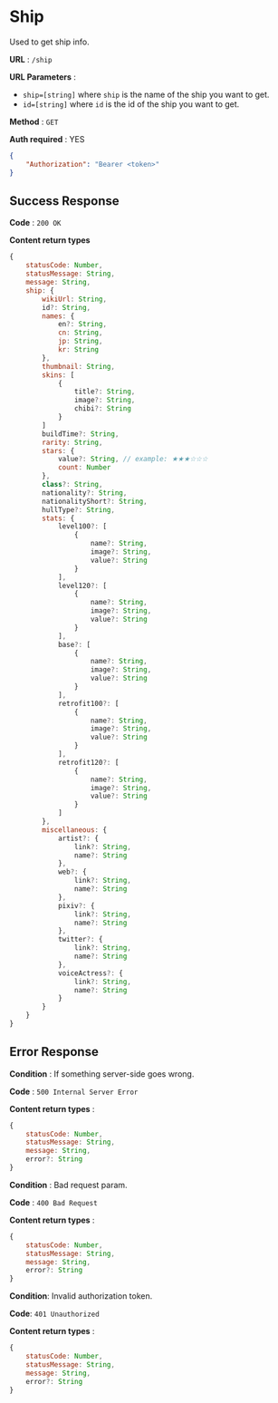 # Ship

Used to get ship info.

**URL** : `/ship`

**URL Parameters** :
- `ship=[string]` where `ship` is the name of the ship you want to get.
- `id=[string]` where `id` is the id of the ship you want to get.

**Method** : `GET`

**Auth required** : YES
```json
{
    "Authorization": "Bearer <token>"
}
```

## Success Response

**Code** : `200 OK`

**Content return types**

```js
{
    statusCode: Number,
    statusMessage: String,
    message: String,
    ship: {
        wikiUrl: String,
        id?: String,
        names: {
            en?: String,
            cn: String,
            jp: String,
            kr: String
        },
        thumbnail: String,
        skins: [
            {
                title?: String,
                image?: String,
                chibi?: String
            }
        ]
        buildTime?: String,
        rarity: String,
        stars: {
            value?: String, // example: ★★★☆☆☆
            count: Number
        },
        class?: String,
        nationality?: String,
        nationalityShort?: String,
        hullType?: String,
        stats: {
            level100?: [
                {
                    name?: String,
                    image?: String,
                    value?: String
                }
            ],
            level120?: [
                {
                    name?: String,
                    image?: String,
                    value?: String
                }
            ],
            base?: [
                {
                    name?: String,
                    image?: String,
                    value?: String
                }
            ],
            retrofit100?: [
                {
                    name?: String,
                    image?: String,
                    value?: String
                }
            ],
            retrofit120?: [
                {
                    name?: String,
                    image?: String,
                    value?: String
                }
            ]
        },
        miscellaneous: {
            artist?: {
                link?: String,
                name?: String
            },
            web?: {
                link?: String,
                name?: String
            },
            pixiv?: {
                link?: String,
                name?: String
            },
            twitter?: {
                link?: String,
                name?: String
            },
            voiceActress?: {
                link?: String,
                name?: String
            }
        }
    }
}
```

## Error Response

**Condition** : If something server-side goes wrong.

**Code** : `500 Internal Server Error`

**Content return types** :

```js
{
    statusCode: Number,
    statusMessage: String,
    message: String,
    error?: String
}
```

**Condition** : Bad request param.

**Code** : `400 Bad Request`

**Content return types** :

```js
{
    statusCode: Number,
    statusMessage: String,
    message: String,
    error?: String
}
```

**Condition**: Invalid authorization token.

**Code**: `401 Unauthorized`

**Content return types** :

```js
{
    statusCode: Number,
    statusMessage: String,
    message: String,
    error?: String
}
```